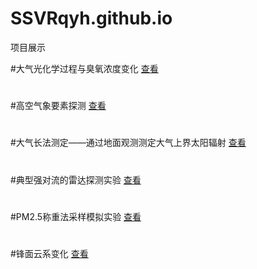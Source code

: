 # SSVRqyh.github.io
项目展示

#大气光化学过程与臭氧浓度变化 [查看](https://SSVRqyh.github.io/CX_QXKJ_O3)
#
#高空气象要素探测 [查看](https://SSVRqyh.github.io/CUITVirtualCourse)
#
#大气长法测定——通过地面观测测定大气上界太阳辐射 [查看](https://SSVRqyh.github.io/CX_QXKJ_Radiation)
#
#典型强对流的雷达探测实验 [查看](https://SSVRqyh.github.io/CUIT_VisualRadarCourse)
#
#PM2.5称重法采样模拟实验 [查看](https://SSVRqyh.github.io/PM25WeightingV1.36.0)
#
#锋面云系变化 [查看](https://SSVRqyh.github.io/3DClouds_webGL)
